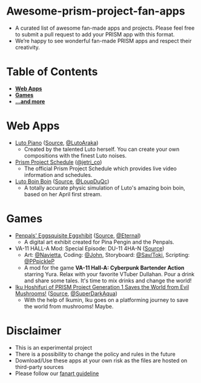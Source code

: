 # Awesome-prism-project-fan-apps
- A curated list of awesome fan-made apps and projects. Please feel free to submit a pull request to add your PRISM app with this format.
- We’re happy to see wonderful fan-made PRISM apps and respect their creativity.

# Table of Contents
* **[Web Apps](#web-apps)**
* **[Games](#games)**
* **[...and more](#)**

# Web Apps
- [Luto Piano](https://luto-piano.web.app) ([Source](https://github.com/LutoAraka/Luto-piano), [@LutoAraka](https://twitter.com/LutoAraka))
  - Created by the talented Luto herself. You can create your own compositions with the finest Luto noises.
- [Prism Project Schedule](https://schedule.prismproject.jp) ([@jetri_co](https://twitter.com/jetri_co))
  - The official Prism Project Schedule which provides live video information and schedules.
- [Luto Boin Boin](https://freelutomilk.github.io/) ([Source](https://github.com/freelutomilk/freelutomilk.github.io), [@LoupDuQc](https://twitter.com/LoupDuQc))
  - A totally accurate physic simulation of Luto's amazing boin boin, based on her April first stream.

# Games
- [Penpals' Eggsquisite Eggxhibit](https://eternalseraph8.github.io/ppp_game/) ([Source](https://github.com/EternalSeraph8/ppp_game), [@Eternal](https://twitter.com/EternalSeraph88))
  - A digital art exhibit created for Pina Pengin and the Penpals.
- VA-11 HALL-A Mod: Special Episode: DU-11 4HA-N ([Source](https://github.com/EternalSeraph8/Special-Episode-Dullahan))
  - Art: [@Navietta](https://twitter.com/Navietta), Coding: [@John](https://twitter.com/PChuuba), Storyboard: [@Sav/Toki](https://twitter.com/Tamokii), Scripting: [@PPpickleP](https://twitter.com/AutomataVivo)
  - A mod for the game **VA-11 Hall-A: Cyberpunk Bartender Action** starring Yura. Relax with your favorite VTuber Dullahan. Pour a drink and share some tales. It's time to mix drinks and change the world! 
- [Iku Hoshifuri of PRISM Project Generation 1 Saves the World from Evil Mushrooms!](https://drive.google.com/file/d/1fvhLpzWDUCuDAN3KC5gVPswzxIh2jsce/view?usp=sharing) ([Source](https://drive.google.com/drive/folders/1OD8_V1G9TRCBJZ3Efe_ryehbtaVUZc_U?usp=sharing), [@SuperDarkAqua](https://twitter.com/superdarkaqua))
  - With the help of Ikumin, Iku goes on a platforming journey to save the world from mushrooms! Maybe.

# Disclaimer
- This is an experimental project
- There is a possibility to change the policy and rules in the future
- Download/Use these apps at your own risk as the files are hosted on third-party sources
- Please follow our [fanart guideline](https://www.prismproject.jp/terms)
